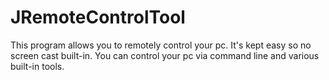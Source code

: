 JRemoteControlTool
==================

This program allows you to remotely control your pc.
It's kept easy so no screen cast built-in. You can control your pc via command line and various built-in tools.

